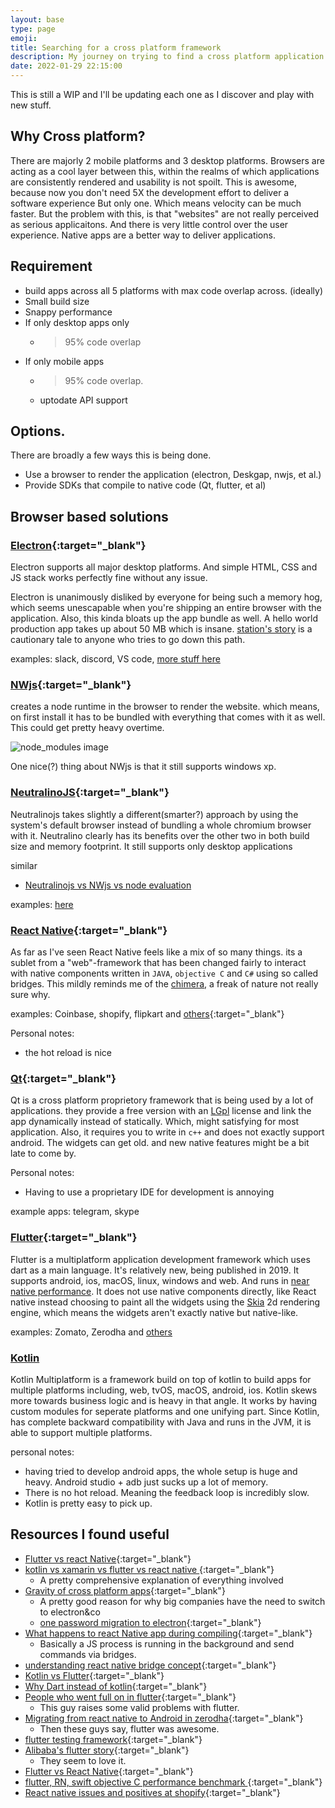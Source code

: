 ```yaml
---
layout: base
type: page
emoji: 
title: Searching for a cross platform framework
description: My journey on trying to find a cross platform application development framework.
date: 2022-01-29 22:15:00
---
```


This is still a WIP and I'll be updating each one as I discover and play with new stuff.

## Why Cross platform?
There are majorly 2 mobile platforms and 3 desktop platforms. Browsers are acting as a cool layer between this, within the realms of which applications are consistently rendered and usability is not spoilt. This is awesome, because now you don't need 5X the development effort to deliver a software experience But only one. Which means velocity can be much faster. But the problem with this, is that "websites" are not really perceived as serious applicaitons. And there is very little control over the user experience. Native apps are a better way to deliver applications.

## Requirement

- build apps across all 5 platforms with max code overlap across. (ideally)
- Small build size
- Snappy performance
- If only desktop apps only
    - >95% code overlap
- If only mobile apps
    - >95% code overlap.
    - uptodate API support


## Options.
There are broadly a few ways this is being done.

- Use a browser to render the application (electron, Deskgap, nwjs, et al.)
- Provide SDKs that compile to native code (Qt, flutter, et al)

## Browser based solutions

### [Electron](https://www.electronjs.org/){:target="_blank"}
Electron supports all major desktop platforms. And simple HTML, CSS and JS stack works perfectly fine without any issue.

Electron is unanimously disliked by everyone for being such a memory hog, which seems unescapable when you're shipping an entire browser with the application. Also, this kinda bloats up the app bundle as well. A hello world production app takes up about 50 MB which is insane. [station's story](https://web.archive.org/web/20200926071714/https://stationhq.com/blog/station-1-the-technical-back-story) is a cautionary tale to anyone who tries to go down this path.

examples: slack, discord, VS code, [more stuff here](https://www.electronjs.org/apps)

### [NWjs](https://nwjs.io/){:target="_blank"}
creates a node runtime in the browser to render the website. which means, on first install it has to be bundled with everything that comes with it as well. This could get pretty heavy overtime.


![node_modules image](/assets/images/nodem.png)


One nice(?) thing about NWjs is that it still supports windows xp.

### [NeutralinoJS](https://neutralino.js.org/){:target="_blank"}
Neutralinojs takes slightly a different(smarter?) approach by using the system's default browser instead of bundling a whole chromium browser with it.
Neutralino clearly has its benefits over the other two in both build size and memory footprint. It still supports only desktop applications

similar

- [Neutralinojs vs NWjs vs node evaluation](https://github.com/neutralinojs/evaluation)

examples: [here](https://neutralino.js.org/apps/)

### [React Native](https://reactnative.dev/){:target="_blank"}

As far as I've seen React Native feels like a mix of so many things. its a sublet from a "web"-framework that has been changed fairly to interact with native components written in `JAVA`, `objective C` and `C#` using so called bridges. This mildly reminds me of the [chimera](https://en.wikipedia.org/wiki/Chimera), a freak of nature not really sure why.

examples: Coinbase, shopify, flipkart and [others](https://github.com/ReactNativeNews/React-Native-Apps){:target="_blank"}

Personal notes:
- the hot reload is nice

### [Qt](https://www.qt.io/){:target="_blank"}

Qt is a cross platform proprietory framework that is being used by a lot of applications. they provide a free version with an [LGpl](https://www.gnu.org/licenses/lgpl-3.0.en.html) license and link the app dynamically instead of statically. Which, might satisfying for most application. Also, it requires you to write in  `c++` and does not exactly support android. The widgets can get old. and new native features might be a bit late to come by.

Personal notes:
- Having to use a proprietary IDE for development is annoying

example apps: telegram, skype

### [Flutter](https://flutter.dev/){:target="_blank"}

Flutter is a multiplatform application development framework which uses dart as a main language. It's relatively new, being published in 2019. It supports android, ios, macOS, linux, windows and web. And runs in [near native performance](https://medium.com/swlh/flutter-vs-native-vs-react-native-examining-performance-31338f081980). It does not use native components directly, like React native instead choosing to paint all the widgets using the [Skia](https://skia.org/) 2d rendering engine, which means the widgets aren't exactly native but native-like. 

examples: Zomato, Zerodha and [others](https://flutter.dev/showcase)

### [Kotlin](https://kotlinlang.org/docs/multiplatform.html)

Kotlin Multiplatform is a framework build on top of kotlin to build apps for multiple platforms including, web, tvOS, macOS, android, ios. Kotlin skews more towards business logic and is heavy in that angle. It works by having custom modules for seperate platforms and one unifying part. Since Kotlin, has complete backward compatibility with Java and runs in the JVM, it is able to support multiple platforms.

personal notes:

- having tried to develop android apps, the whole setup is huge and heavy. Android studio + adb just sucks up a lot of memory.
- There is no hot reload. Meaning the feedback loop is incredibly slow.
- Kotlin is pretty easy to pick up.


## Resources I found useful

- [Flutter vs react Native](https://www.thedroidsonroids.com/blog/flutter-vs-react-native-what-to-choose-in-2021){:target="_blank"}
- [kotlin vs xamarin vs flutter vs react native ](https://doit.software/blog/flutter-vs-kotlin-which-is-best-for-cross-platform-app-development#screen26){:target="_blank"}
    - A pretty comprehensive explanation of everything involved
- [Gravity of cross platform apps](https://allenpike.com/2021/gravity-of-cross-platform-apps){:target="_blank"}
    - A pretty good reason for why big companies have the need to switch to electron&co
    - [one password migration to electron](https://blog.1password.com/1password-8-the-story-so-far/){:target="_blank"}
- [What happens to react Native app during compiling](https://stackoverflow.com/questions/41124338/does-react-native-compile-javascript-into-java-for-android){:target="_blank"}
    - Basically a JS process is running in the background and send commands via bridges.
- [understanding react native bridge concept](https://hackernoon.com/understanding-react-native-bridge-concept-e9526066ddb8){:target="_blank"}
- [Kotlin vs Flutter](https://discuss.kotlinlang.org/t/should-i-start-learning-kotlin-or-go-with-flutter/14567/2){:target="_blank"}
- [Why Dart instead of kotlin](https://discuss.kotlinlang.org/t/google-flutter-what-could-be-their-reason-for-choosing-dart-over-kotlin/21179/2){:target="_blank"}
- [People who went full on in flutter](https://news.ycombinator.com/item?id=30145434){:target="_blank"}
    - This guy raises some valid problems with flutter.
- [Migrating from react native to Android in zerodha](https://zerodha.tech/blog/from-native-to-react-native-to-flutter/){:target="_blank"}
    - Then these guys say, flutter was awesome.
- [flutter testing framework](https://docs.flutter.dev/testing){:target="_blank"}
- [Alibaba's flutter story](https://alibabatech.medium.com/utilizing-flutter-best-practice-from-alibaba-236a53aa32c8){:target="_blank"}
    - They seem to love it.
- [Flutter vs React Native](https://www.youtube.com/watch?v=X8ipUgXH6jw){:target="_blank"}
- [flutter, RN, swift objective C performance benchmark ](https://medium.com/swlh/flutter-vs-native-vs-react-native-examining-performance-31338f081980){:target="_blank"}
- [React native issues and positives at shopify](https://shopify.engineering/managing-native-code-react-native){:target="_blank"}